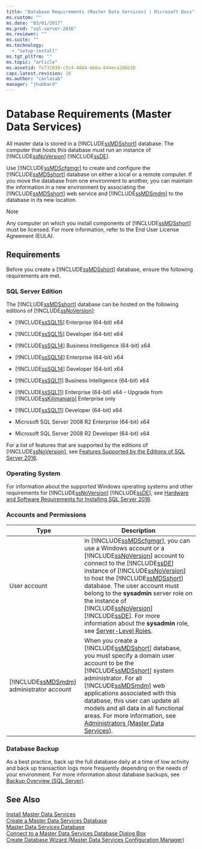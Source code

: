 ```yaml
---
title: "Database Requirements (Master Data Services) | Microsoft Docs"
ms.custom: ""
ms.date: "03/01/2017"
ms.prod: "sql-server-2016"
ms.reviewer: ""
ms.suite: ""
ms.technology: 
  - "setup-install"
ms.tgt_pltfrm: ""
ms.topic: "article"
ms.assetid: fe731839-c5c4-4884-bb6a-644eca28bb30
caps.latest.revision: 18
ms.author: "carlasab"
manager: "jhubbard"
---
```

# Database Requirements (Master Data Services)
  All master data is stored in a [!INCLUDE[ssMDSshort](../../../a9notintoc/includes/ssmdsshort-md.md)] database. The computer that hosts this database must run an instance of [!INCLUDE[ssNoVersion](../../../a9notintoc/includes/ssnoversion-md.md)] [!INCLUDE[ssDE](../../../a9notintoc/includes/ssde-md.md)].  
  
 Use [!INCLUDE[ssMDScfgmgr](../../../a9retired/includes/ssmdscfgmgr-md.md)] to create and configure the [!INCLUDE[ssMDSshort](../../../a9notintoc/includes/ssmdsshort-md.md)] database on either a local or a remote computer. If you move the database from one environment to another, you can maintain the information in a new environment by associating the [!INCLUDE[ssMDSshort](../../../a9notintoc/includes/ssmdsshort-md.md)] web service and [!INCLUDE[ssMDSmdm](../../../a9notintoc/includes/ssmdsmdm-md.md)] to the database in its new location.  
  
> [!NOTE]  
>  Any computer on which you install components of [!INCLUDE[ssMDSshort](../../../a9notintoc/includes/ssmdsshort-md.md)] must be licensed. For more information, refer to the End User License Agreement (EULA).  
  
## Requirements  
 Before you create a [!INCLUDE[ssMDSshort](../../../a9notintoc/includes/ssmdsshort-md.md)] database, ensure the following requirements are met.  
  
### SQL Server Edition  
 The [!INCLUDE[ssMDSshort](../../../a9notintoc/includes/ssmdsshort-md.md)] database can be hosted on the following editions of [!INCLUDE[ssNoVersion](../../../a9notintoc/includes/ssnoversion-md.md)]:  
  
 
-   [!INCLUDE[ssSQL15](../../../a9notintoc/includes/sssql15-md.md)] Enterprise (64-bit) x64  
  
-   [!INCLUDE[ssSQL15](../../../a9notintoc/includes/sssql15-md.md)] Developer (64-bit) x64  
  
-   [!INCLUDE[ssSQL14](../../../a9notintoc/includes/sssql14-md.md)] Business Intelligence (64-bit) x64  
  
-   [!INCLUDE[ssSQL14](../../../a9notintoc/includes/sssql14-md.md)] Enterprise (64-bit) x64  
  
-   [!INCLUDE[ssSQL14](../../../a9notintoc/includes/sssql14-md.md)] Developer (64-bit) x64  
  
-   [!INCLUDE[ssSQL11](../../../a9notintoc/includes/sssql11-md.md)] Business Intelligence (64-bit) x64  
  
-   [!INCLUDE[ssSQL11](../../../a9notintoc/includes/sssql11-md.md)] Enterprise (64-bit) x64 – Upgrade from [!INCLUDE[ssKilimanjaro](../../../a9notintoc/includes/sskilimanjaro-md.md)] Enterprise only  
  
-   [!INCLUDE[ssSQL11](../../../a9notintoc/includes/sssql11-md.md)] Developer (64-bit) x64  
  
-   Microsoft SQL Server 2008 R2 Enterprise (64-bit) x64  
  
-   Microsoft SQL Server 2008 R2 Developer (64-bit) x64  
  
 For a list of features that are supported by the editions of [!INCLUDE[ssNoVersion](../../../a9notintoc/includes/ssnoversion-md.md)], see [Features Supported by the Editions of SQL Server 2016](../../../sql-server/editions-and-supported-features-for-sql-server-2016.md). 
  
### Operating System  
 For information about the supported Windows operating systems and other requirements for [!INCLUDE[ssNoVersion](../../../a9notintoc/includes/ssnoversion-md.md)] [!INCLUDE[ssDE](../../../a9notintoc/includes/ssde-md.md)], see [Hardware and Software Requirements for Installing SQL Server 2016](../../../sql-server/install/hardware-and-software-requirements-for-installing-sql-server.md).  
  
### Accounts and Permissions  
  
|Type|Description|  
|----------|-----------------|  
|User account|In [!INCLUDE[ssMDScfgmgr](../../../a9retired/includes/ssmdscfgmgr-md.md)], you can use a Windows account or a [!INCLUDE[ssNoVersion](../../../a9notintoc/includes/ssnoversion-md.md)] account to connect to the [!INCLUDE[ssDE](../../../a9notintoc/includes/ssde-md.md)] instance of [!INCLUDE[ssNoVersion](../../../a9notintoc/includes/ssnoversion-md.md)] to host the [!INCLUDE[ssMDSshort](../../../a9notintoc/includes/ssmdsshort-md.md)] database. The user account must belong to the **sysadmin** server role on the instance of [!INCLUDE[ssNoVersion](../../../a9notintoc/includes/ssnoversion-md.md)] [!INCLUDE[ssDE](../../../a9notintoc/includes/ssde-md.md)]. For more information about the **sysadmin** role, see [Server-Level Roles](../../../relational-databases/security/authentication-access/server-level-roles.md).|  
|[!INCLUDE[ssMDSmdm](../../../a9notintoc/includes/ssmdsmdm-md.md)] administrator account|When you create a [!INCLUDE[ssMDSshort](../../../a9notintoc/includes/ssmdsshort-md.md)] database, you must specify a domain user account to be the [!INCLUDE[ssMDSshort](../../../a9notintoc/includes/ssmdsshort-md.md)] system administrator. For all [!INCLUDE[ssMDSmdm](../../../a9notintoc/includes/ssmdsmdm-md.md)] web applications associated with this database, this user can update all models and all data in all functional areas. For more information, see [Administrators &#40;Master Data Services&#41;](../../../master-data-services/administrators-master-data-services.md).|  
  
### Database Backup  
 As a best practice, back up the full database daily at a time of low activity and back up transaction logs more frequently depending on the needs of your environment. For more information about database backups, see [Backup Overview &#40;SQL Server&#41;](../../../relational-databases/backup-restore/backup-overview-sql-server.md).  
  
## See Also  
 [Install Master Data Services](../../../master-data-services/install/windows/install-master-data-services.md)   
 [Create a Master Data Services Database](../../../master-data-services/install/windows/create-a-master-data-services-database.md)   
 [Master Data Services Database](../../../master-data-services/master-data-services-database.md)   
 [Connect to a Master Data Services Database Dialog Box](../../../master-data-services/connect-to-a-master-data-services-database-dialog-box.md)   
 [Create Database Wizard &#40;Master Data Services Configuration Manager&#41;](../../../master-data-services/create-database-wizard-master-data-services-configuration-manager.md)  
  
  